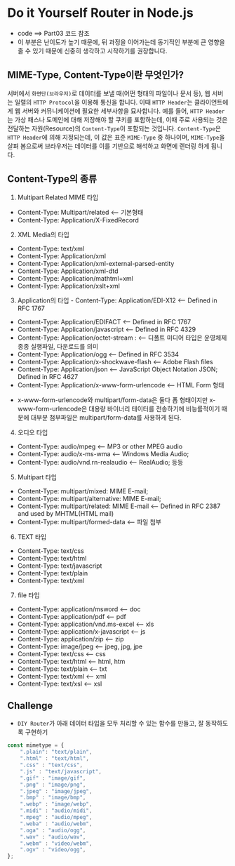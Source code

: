 # Do it Yourself Router in Node.js 
- code ==> Part03 코드 참조
- 이 부분은 난이도가 높기 때문에, 뒤 과정을 이어가는데 동기적인 부분에 큰 영향을 줄 수 있기 때문에 신중히 생각하고 시작하기를 권장합니다. 

## MIME-Type, Content-Type이란 무엇인가?
서버에서 `화면단(브라우저)`로 데이터를 보낼 때(어떤 형태의 파일이나 문서 등), 웹 서버는 일렬의 `HTTP Protocol`을 이용해 통신을 합니다. 이때 `HTTP Header`는 클라이언트에게 웹 서버와 커뮤니케이션에 필요한 세부사항을 묘사합니다. 예를 들어, `HTTP Header`는 가상 패스나 도메인에 대해 저장해야 할 쿠키를 포함하는데, 이때 주로 사용되는 것은 전달하는 자원(Resource)의 `Content-Type`이 포함되는 것입니다. `Content-Type`은 `HTTP Header`에 의해 지정되는데, 이 값은 표준 `MIME-Type` 중 하나이며, `MIME-Type`을 살펴 봄으로써 브라우저는 데이터를 이를 기반으로 해석하고 화면에 렌더링 하게 됩니다.

## Content-Type의 종류
1. Multipart Related MIME 타입
- Content-Type: Multipart/related <-- 기본형태
- Content-Type: Application/X-FixedRecord

2. XML Media의 타입
- Content-Type: text/xml
- Content-Type: Application/xml
- Content-Type: Application/xml-external-parsed-entity
- Content-Type: Application/xml-dtd
- Content-Type: Application/mathtml+xml
- Content-Type: Application/xslt+xml

3. Application의 타입 - Content-Type: Application/EDI-X12 <--  Defined in RFC 1767 
- Content-Type: Application/EDIFACT <--  Defined in RFC 1767 
- Content-Type: Application/javascript <-- Defined in RFC 4329 
- Content-Type: Application/octet-stream  : <-- 디폴트 미디어 타입은 운영체제 종종 실행파일, 다운로드를 의미
- Content-Type: Application/ogg <-- Defined in RFC 3534
- Content-Type: Application/x-shockwave-flash <-- Adobe Flash files
- Content-Type: Application/json <-- JavaScript Object Notation JSON; Defined in RFC 4627 
- Content-Type: Application/x-www-form-urlencode <-- HTML Form 형태

* x-www-form-urlencode와 multipart/form-data은 둘다 폼 형태이지만 x-www-form-urlencode은 대용량 바이너리 테이터를 전송하기에 비능률적이기 때문에 대부분 첨부파일은 multipart/form-data를 사용하게 된다.


4. 오디오 타입

- Content-Type: audio/mpeg <-- MP3 or other MPEG audio
- Content-Type: audio/x-ms-wma <-- Windows Media Audio;
- Content-Type: audio/vnd.rn-realaudio <--  RealAudio;  등등 

5. Multipart 타입

- Content-Type: multipart/mixed: MIME E-mail; 
- Content-Type: multipart/alternative: MIME E-mail;
- Content-Type: multipart/related: MIME E-mail <-- Defined in RFC 2387 and used by MHTML(HTML mail) 
- Content-Type: multipart/formed-data  <-- 파일 첨부

6. TEXT 타입 

- Content-Type: text/css
- Content-Type: text/html
- Content-Type: text/javascript
- Content-Type: text/plain
- Content-Type: text/xml

7. file 타입

- Content-Type: application/msword <-- doc
- Content-Type: application/pdf <-- pdf
- Content-Type: application/vnd.ms-excel <-- xls
- Content-Type: application/x-javascript <-- js
- Content-Type: application/zip <-- zip
- Content-Type: image/jpeg <-- jpeg, jpg, jpe
- Content-Type: text/css <-- css
- Content-Type: text/html <-- html, htm
- Content-Type: text/plain <-- txt
- Content-Type: text/xml <-- xml
- Content-Type: text/xsl <-- xsl

## Challenge
- `DIY Router`가 아래 데이터 타입을 모두 처리할 수 있는 함수를 만들고, 잘 동작하도록 구현하기
```javascript
const mimetype = {
    ".plain": "text/plain", 
    ".html" : "text/html", 
    ".css" : "text/css", 
    ".js" : "text/javascript",
    ".gif" : "image/gif", 
    ".png" : "image/png", 
    ".jpeg" : "image/jpeg", 
    ".bmp" : "image/bmp", 
    ".webp" : "image/webp",
    ".midi" : "audio/midi", 
    ".mpeg" : "audio/mpeg", 
    ".weba" : "audio/webm", 
    ".oga" : "audio/ogg", 
    ".wav" : "audio/wav",
    ".webm" : "video/webm", 
    ".ogv" : "video/ogg",
};
```